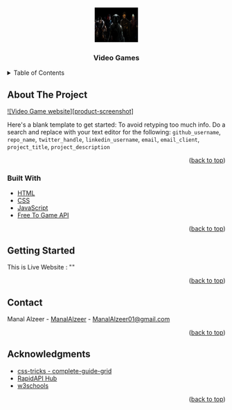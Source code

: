 <div id="top"></div>


<!-- PROJECT LOGO -->
<br />
<div align="center">
  <a href="https://github.com/ManalAlzeer/videoGames/images/logo.png">
    <img src="images/logo.png" alt="Logo" width="100" height="80">
  </a>

<h3 align="center">Video Games</h3>
</div>

<!-- TABLE OF CONTENTS -->
<details>
  <summary>Table of Contents</summary>
  <ol>
    <li>
      <a href="#about-the-project">About The Project</a>
      <ul>
        <li><a href="#built-with">Built With</a></li>
      </ul>
    </li>
    <li>
      <a href="#getting-started">Getting Started</a>
      <ul>
        <li><a href="#prerequisites">Prerequisites</a></li>
        <li><a href="#installation">Installation</a></li>
      </ul>
    </li>
    <li><a href="#usage">Usage</a></li>
    <li><a href="#roadmap">Roadmap</a></li>
    <li><a href="#contributing">Contributing</a></li>
    <li><a href="#license">License</a></li>
    <li><a href="#contact">Contact</a></li>
    <li><a href="#acknowledgments">Acknowledgments</a></li>
  </ol>
</details>



<!-- ABOUT THE PROJECT -->
## About The Project

[![Video Game website][product-screenshot]](https://github.com/ManalAlzeer/videoGames/images/logo.png)

Here's a blank template to get started: To avoid retyping too much info. Do a search and replace with your text editor for the following: `github_username`, `repo_name`, `twitter_handle`, `linkedin_username`, `email`, `email_client`, `project_title`, `project_description`

<p align="right">(<a href="#top">back to top</a>)</p>



### Built With

* [HTML](https://html.com/)
* [CSS](https://www.w3.org/Style/CSS/Overview.en.html)
* [JavaScript](https://www.javascript.com/)
* [Free To Game API](https://www.freetogame.com/api-doc)

<p align="right">(<a href="#top">back to top</a>)</p>



<!-- GETTING STARTED -->
## Getting Started

This is Live Website : ""


<p align="right">(<a href="#top">back to top</a>)</p>


<!-- CONTACT -->
## Contact

Manal Alzeer - [ManalAlzeer](https://www.linkedin.com/in/manalalzeer) - ManalAlzeer01@gmail.com

<p align="right">(<a href="#top">back to top</a>)</p>



<!-- ACKNOWLEDGMENTS -->
## Acknowledgments

* [css-tricks - complete-guide-grid](https://css-tricks.com/snippets/css/complete-guide-grid/)
* [RapidAPI Hub](https://rapidapi.com/hub)
* [w3schools](w3schools.com/)

<p align="right">(<a href="#top">back to top</a>)</p>
